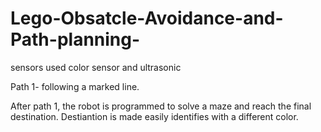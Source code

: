 # Lego-Obsatcle-Avoidance-and-Path-planning-

sensors used color sensor and ultrasonic

Path 1- following a marked line.

After path 1, the robot is programmed to solve a maze and reach the final destination. Destiantion is made easily identifies with a different color.
